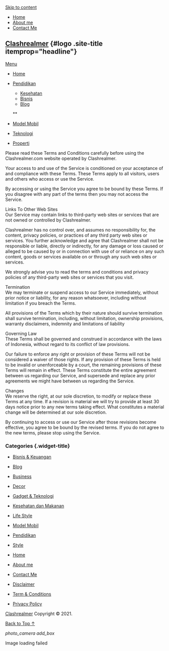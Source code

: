 [Skip to content](https://clashrealmer.com/term-conditions/#content)

-   [Home](http://clashrealmer.com/)
-   [About me](https://clashrealmer.com/about-me/)
-   [Contact Me](https://clashrealmer.com/contact-me/)

[Clashrealmer](https://clashrealmer.com/) {#logo .site-title itemprop="headline"}
-----------------------------------------

[Menu](https://clashrealmer.com/term-conditions/#)

-   [Home](http://clashrealmer.com/)
-   [Pendidikan](https://clashrealmer.com/category/pendidikan/)
    -   [Kesehatan](https://clashrealmer.com/category/kesehatan-dan-makanan/)
    -   [Bisnis](https://clashrealmer.com/category/bisnis-keuangan/)
    -   [Blog](https://clashrealmer.com/category/blog/)

    **
-   [Model Mobil](https://clashrealmer.com/category/model-mobil/)
-   [Teknologi](https://clashrealmer.com/category/gadget-teknologi/)
-   [Properti](https://clashrealmer.com/category/decor/)

Please read these Terms and Conditions carefully before using the
Clashrealmer.com website operated by Clashrealmer.

Your access to and use of the Service is conditioned on your acceptance
of and compliance with these Terms. These Terms apply to all visitors,
users and others who access or use the Service.

By accessing or using the Service you agree to be bound by these Terms.
If you disagree with any part of the terms then you may not access the
Service.

Links To Other Web Sites\
 Our Service may contain links to third-party web sites or services that
are not owned or controlled by Clashrealmer.

Clashrealmer has no control over, and assumes no responsibility for, the
content, privacy policies, or practices of any third party web sites or
services. You further acknowledge and agree that Clashrealmer shall not
be responsible or liable, directly or indirectly, for any damage or loss
caused or alleged to be caused by or in connection with use of or
reliance on any such content, goods or services available on or through
any such web sites or services.

We strongly advise you to read the terms and conditions and privacy
policies of any third-party web sites or services that you visit.

Termination\
 We may terminate or suspend access to our Service immediately, without
prior notice or liability, for any reason whatsoever, including without
limitation if you breach the Terms.

All provisions of the Terms which by their nature should survive
termination shall survive termination, including, without limitation,
ownership provisions, warranty disclaimers, indemnity and limitations of
liability

Governing Law\
 These Terms shall be governed and construed in accordance with the laws
of Indonesia, without regard to its conflict of law provisions.

Our failure to enforce any right or provision of these Terms will not be
considered a waiver of those rights. If any provision of these Terms is
held to be invalid or unenforceable by a court, the remaining provisions
of these Terms will remain in effect. These Terms constitute the entire
agreement between us regarding our Service, and supersede and replace
any prior agreements we might have between us regarding the Service.

Changes\
 We reserve the right, at our sole discretion, to modify or replace
these Terms at any time. If a revision is material we will try to
provide at least 30 days notice prior to any new terms taking effect.
What constitutes a material change will be determined at our sole
discretion.

By continuing to access or use our Service after those revisions become
effective, you agree to be bound by the revised terms. If you do not
agree to the new terms, please stop using the Service.

### Categories {.widget-title}

-   [Bisnis &
    Keuangan](https://clashrealmer.com/category/bisnis-keuangan/)
-   [Blog](https://clashrealmer.com/category/blog/)
-   [Business](https://clashrealmer.com/category/tie-business/ "WordPress is a favorite blogging tool of mine and I share tips and tricks for using WordPress here.")
-   [Decor](https://clashrealmer.com/category/decor/)
-   [Gadget &
    Teknologi](https://clashrealmer.com/category/gadget-teknologi/)
-   [Kesehatan dan
    Makanan](https://clashrealmer.com/category/kesehatan-dan-makanan/)
-   [Life
    Style](https://clashrealmer.com/category/tie-life-style/ "WordPress is a favorite blogging tool of mine and I share tips and tricks for using WordPress here.")
-   [Model Mobil](https://clashrealmer.com/category/model-mobil/)
-   [Pendidikan](https://clashrealmer.com/category/pendidikan/)
-   [Style](https://clashrealmer.com/category/style/)

-   [Home](http://clashrealmer.com/)
-   [About me](https://clashrealmer.com/about-me/)
-   [Contact Me](https://clashrealmer.com/contact-me/)

-   [Disclaimer](https://clashrealmer.com/disclaimer/)
-   [Term & Conditions](https://clashrealmer.com/term-conditions/)
-   [Privacy Policy](https://clashrealmer.com/privacy-policy/)

[Clashrealmer](https://clashrealmer.com/ "Mari berbagi ilmu bersama")
Copyright © 2021.

[Back to Top ↑](https://clashrealmer.com/term-conditions/#top)

*photo\_camera* *add\_box*

Image loading failed
